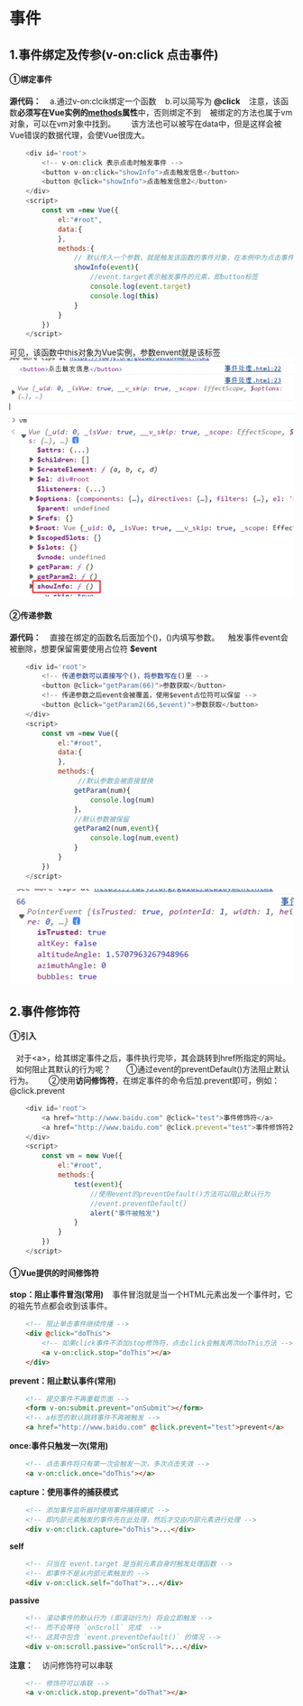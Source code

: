 # 事件
## 1.事件绑定及传参(v-on:click 点击事件)
#### ①绑定事件
**源代码：**
&nbsp;&nbsp;&nbsp;a.通过v-on:clcik绑定一个函数
&nbsp;&nbsp;&nbsp;b.可以简写为 **@click**
&nbsp;&nbsp;&nbsp;注意，该函数**必须写在Vue实例的<u>methods</u>属性**中，否则绑定不到
&nbsp;&nbsp;&nbsp;被绑定的方法也属于vm对象，可以在vm对象中找到。
&nbsp;&nbsp;&nbsp;&nbsp;&nbsp;&nbsp;该方法也可以被写在data中，但是这样会被Vue错误的数据代理，会使Vue很庞大。
~~~ javascript
    <div id='root'>
        <!-- v-on:click 表示点击时触发事件 -->
        <button v-on:click="showInfo">点击触发信息</button>
        <button @click="showInfo">点击触发信息2</button>
    </div>
    <script>
        const vm =new Vue({
            el:"#root",
            data:{
            },
            methods:{
                // 默认传入一个参数，就是触发该函数的事件对象，在本例中为点击事件
                showInfo(event){
                    //event.target表示触发事件的元素，即button标签
                    console.log(event.target)
                    console.log(this)
                }
            }
        })
    </script>
~~~
可见，该函数中this对象为Vue实例，参数envent就是该标签
![](images/2023-03-18-21-00-14.png)
![](images/2023-03-18-21-31-49.png)
#### ②传递参数
**源代码：**
&nbsp;&nbsp;&nbsp;直接在绑定的函数名后面加个()，()内填写参数。
&nbsp;&nbsp;&nbsp;触发事件event会被删除，想要保留需要使用占位符 **$event**
~~~ javascript
    <div id='root'>
        <!-- 传递参数可以直接写个()，将参数写在()里 -->
        <button @click="getParam(66)">参数获取</button>
        <!-- 传递参数之后event会被覆盖，使用$event占位符可以保留 -->
        <button @click="getParam2(66,$event)">参数获取</button>
    </div>
    <script>
        const vm =new Vue({
            el:"#root",
            data:{
            },
            methods:{
                 //默认参数会被直接替换
                getParam(num){
                    console.log(num)
                }，
                //默认参数被保留
                getParam2(num,event){
                    console.log(num,event)
                }
            }
        })
    </script>
~~~
![](images/2023-03-18-21-28-43.png)
## 2.事件修饰符
#### ①引入
&nbsp;&nbsp;&nbsp;对于&lt;a&gt;，给其绑定事件之后，事件执行完毕，其会跳转到href所指定的网址。
&nbsp;&nbsp;&nbsp;如何阻止其默认的行为呢？
&nbsp;&nbsp;&nbsp;&nbsp;&nbsp;&nbsp;①通过event的preventDefault()方法阻止默认行为。
&nbsp;&nbsp;&nbsp;&nbsp;&nbsp;&nbsp;②使用**访问修饰符**，在绑定事件的命令后加.prevent即可，例如：@click.prevent
~~~ javascript
    <div id='root'>
        <a href="http://www.baidu.com" @click="test">事件修饰符</a>
        <a href="http://www.baidu.com" @click.prevent="test">事件修饰符2</a>
    </div>
    <script>
        const vm = new Vue({
            el:"#root",
            methods:{
                test(event){
                    //使用event的preventDefault()方法可以阻止默认行为
                    //event.preventDefault()
                    alert("事件被触发")
                }
            }
        })
    </script>
~~~
#### ①Vue提供的时间修饰符
**stop：阻止事件冒泡(常用)**
&nbsp;&nbsp;&nbsp;事件冒泡就是当一个HTML元素出发一个事件时，它的祖先节点都会收到该事件。
~~~ html
    <!-- 阻止单击事件继续传播 -->
    <div @click="doThis">
        <!-- 如果click事件不添加stop修饰符，点击click会触发两次doThis方法 -->
        <a v-on:click.stop="doThis"></a>
    </div>
~~~
**prevent：阻止默认事件(常用)**
~~~ html
    <!-- 提交事件不再重载页面 -->
    <form v-on:submit.prevent="onSubmit"></form>
    <!-- a标签的默认跳转事件不再被触发 -->
    <a href="http://www.baidu.com" @click.prevent="test">prevent</a>
~~~
**once:事件只触发一次(常用)**
~~~ html
    <!-- 点击事件将只有第一次会触发一次，多次点击失效 -->
    <a v-on:click.once="doThis"></a>
~~~
**capture：使用事件的捕获模式**
~~~ html
    <!-- 添加事件监听器时使用事件捕获模式 -->
    <!-- 即内部元素触发的事件先在此处理，然后才交由内部元素进行处理 -->
    <div v-on:click.capture="doThis">...</div>
~~~
**self**
~~~ html
    <!-- 只当在 event.target 是当前元素自身时触发处理函数 -->
    <!-- 即事件不是从内部元素触发的 -->
    <div v-on:click.self="doThat">...</div>
~~~
**passive**
~~~ html
    <!-- 滚动事件的默认行为 (即滚动行为) 将会立即触发 -->
    <!-- 而不会等待 `onScroll` 完成  -->
    <!-- 这其中包含 `event.preventDefault()` 的情况 -->
    <div v-on:scroll.passive="onScroll">...</div>
~~~
**注意：**
&nbsp;&nbsp;&nbsp;访问修饰符可以串联
~~~ html
    <!-- 修饰符可以串联 -->
    <a v-on:click.stop.prevent="doThat"></a>
~~~



